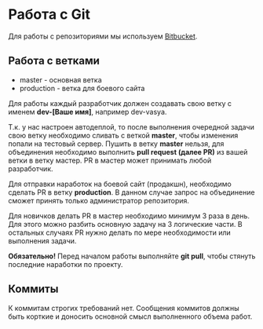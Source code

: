 # Работа с Git

Для работы с репозиториями мы используем [Bitbucket](https://bitbucket.org).

## Работа с ветками

* master - основная ветка
* production - ветка для боевого сайта

Для работы каждый разработчик должен создавать свою ветку с именем **dev-[Ваше имя]**, например dev-vasya.

Т.к. у нас настроен автодеплой, то после выполнения очередной задачи свою ветку необходимо сливать с веткой **master**, чтобы изменения попали на тестовый сервер. Пушить в ветку **master** нельзя, для объединения необходимо выполнить **pull request (далее PR)** из вашей ветки в ветку мастер. PR в мастер может принимать любой разработчик.

Для отправки наработок на боевой сайт (продакшн), необходимо сделать PR в ветку **production**. В данном случае запрос на объединение сможет принять только администратор репозитория.

Для новичков делать PR в мастер необходимо минимум 3 раза в день. Для этого можно разбить основную задачу на 3 логические части. В остальных случаях PR нужно делать по мере необходимости или выполнения задачи.

**Обязательно!** Перед началом работы выполняйте **git pull**, чтобы стянуть последние наработки по проекту.

## Коммиты

К коммитам строгих требований нет. Сообщения коммитов должны быть корткие и доносить основной смысл выполненного объема работ.
